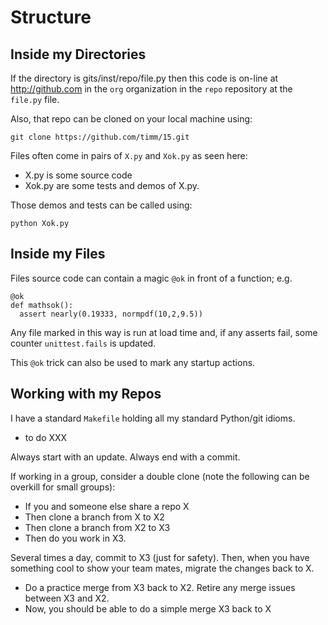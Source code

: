 # Structure

## Inside my Directories

If the directory is gits/inst/repo/file.py then this
code is on-line at http://github.com in the `org` 
organization in the `repo` repository at the 
`file.py` file.

Also, that repo can be cloned on your local 
machine using:

    git clone https://github.com/timm/15.git
    
Files often come in pairs of `X.py` and `Xok.py` 
as seen here:

+ X.py is some source code
+ Xok.py are some tests and demos of X.py.

Those demos and tests can be called using:

    python Xok.py

## Inside my Files

Files source code can contain a magic `@ok` in front 
of a function; e.g.  

    @ok
    def mathsok():
      assert nearly(0.19333, normpdf(10,2,9.5))

Any file marked in this way is run at load time and, if any
asserts fail, some counter `unittest.fails` is updated.

This `@ok` trick can also be used to mark any 
startup actions.

## Working with my Repos

I have a standard `Makefile` holding all my standard 
Python/git idioms.

+ to do XXX

Always start with an update. Always end with a commit.

If working in a group, consider a double clone 
(note the following can be overkill for small groups):

+ If you and someone else share a repo X
+ Then clone a branch from X  to X2
+ Then clone a branch from X2 to X3
+ Then do you work in X3.

Several times a day, commit to X3 (just for safety). 
Then, when you have something cool to show your 
team mates, migrate the changes back to X.

+ Do a practice merge from X3 back to X2. 
  Retire any merge issues between X3 and X2.
+ Now, you should be able to do a simple merge 
  X3 back to X



